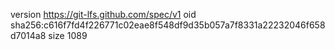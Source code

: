 version https://git-lfs.github.com/spec/v1
oid sha256:c616f7fd4f226771c02eae8f548df9d35b057a7f8331a22232046f658d7014a8
size 1089
